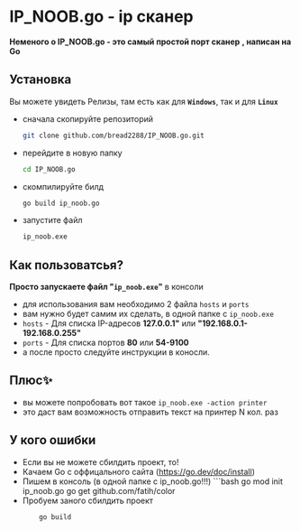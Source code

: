 # IP_NOOB.go - ip сканер
**Неменого о IP_NOOB.go - это самый простой порт сканер**
**, написан на Go**

## Установка
Вы можете увидеть Релизы, там есть как для **`Windows`**, так и для **`Linux`**
- сначала скопируйте репозиторий
    ```bash 
    git clone github.com/bread2288/IP_NOOB.go.git
- перейдите в новую папку
    ```bash
    cd IP_NOOB.go
- скомпилируйте билд
    ```bash
    go build ip_noob.go
- запустите файл
    ```bash
    ip_noob.exe

## Как пользоватсья?
**Просто запускаете файл "`ip_noob.exe`"** в консоли
- для использования вам необходимо 2 файла
`hosts` и `ports`
- вам нужно будет самим их сделать, в одной папке с `ip_noob.exe`
- `hosts` - Для списка IP-адресов **127.0.0.1"** или **"192.168.0.1-192.168.0.255"**
- `ports` - Для списка портов **80** или **54-9100**
- а после просто следуйте инструкции в коносли.

## Плюс✨
- вы можете попробовать вот такое 
    `ip_noob.exe -action printer`
- это даст вам возможность отправить текст на принтер N кол. раз

## У кого ошибки
- Если вы не можете сбилдить проект, то!
- Качаем Go с оффицального сайта (https://go.dev/doc/install)
- Пишем в консоль (в одной папке с ip_noob.go!!!)
      ```bash
      go mod init ip_noob.go
      go get github.com/fatih/color
- Пробуем заного сбилдить проект
  ```bash
      go build
